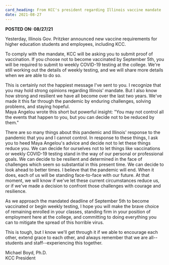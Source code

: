 ```yaml
---
card_heading: From KCC's president regarding Illinois vaccine mandate
date: 2021-08-27
---
```


**POSTED ON: 08/27/21**

Yesterday, Illinois Gov. Pritzker announced new vaccine requirements for higher education students and employees, including KCC.

To comply with the mandate, KCC will be asking you to submit proof of vaccination. If you choose not to become vaccinated by September 5th, you will be required to submit to weekly COVID-19 testing at the college. We're still working out the details of weekly testing, and we will share more details when we are able to do so.

This is certainly not the happiest message I've sent to you. I recognize that you may hold strong opinions regarding Illinois' mandate. But I also know how strong and resilient we have all become over the last two years. We've made it this far through the pandemic by enduring challenges, solving problems, and staying hopeful. \
Maya Angelou wrote this short but powerful insight: "You may not control all the events that happen to you, but you can decide not to be reduced by them."

There are so many things about this pandemic and Illinois' response to the pandemic that you and I cannot control. In response to these things, I ask you to heed Maya Angelou's advice and decide not to let these things reduce you. We can decide for ourselves not to let things like vaccinations or weekly COVID-19 testing stand in the way of our personal or professional goals. We can decide to be resilient and determined in the face of challenges which seem so substantial in this present time. We can decide to look ahead to better times. I believe that the pandemic will end. When it does, each of us will be standing face-to-face with our future. At that moment, we will know if we've let these current circumstances reduce us, or if we've made a decision to confront those challenges with courage and resilience.

As we approach the mandated deadline of September 5th to become vaccinated or begin weekly testing, I hope you will make the brave choice of remaining enrolled in your classes, standing firm in your position of employment here at the college, and committing to doing everything you can to mitigate the spread of this horrible virus.

This is tough, but I know we'll get through it if we able to encourage each other, extend grace to each other, and always remember that we are all--students and staff--experiencing this together.


Michael Boyd, Ph.D. \
KCC President
